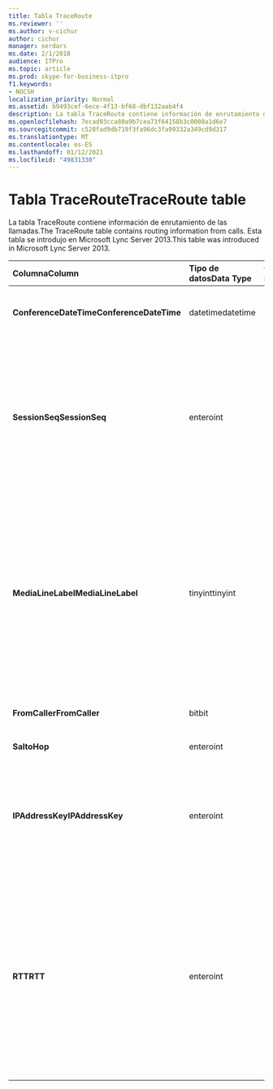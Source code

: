 ```yaml
---
title: Tabla TraceRoute
ms.reviewer: ''
ms.author: v-cichur
author: cichur
manager: serdars
ms.date: 2/1/2018
audience: ITPro
ms.topic: article
ms.prod: skype-for-business-itpro
f1.keywords:
- NOCSH
localization_priority: Normal
ms.assetid: b9493cef-6ece-4f13-bf68-dbf132aab4f4
description: La tabla TraceRoute contiene información de enrutamiento de las llamadas. Esta tabla se introdujo en Microsoft Lync Server 2013.
ms.openlocfilehash: 7ecad93cca80a9b7cea73f64158b3c0008a1d6e7
ms.sourcegitcommit: c528fad9db719f3fa96dc3fa99332a349cd9d317
ms.translationtype: MT
ms.contentlocale: es-ES
ms.lasthandoff: 01/12/2021
ms.locfileid: "49831330"
---
```

# <a name="traceroute-table"></a><span data-ttu-id="63e72-104">Tabla TraceRoute</span><span class="sxs-lookup"><span data-stu-id="63e72-104">TraceRoute table</span></span>
 
<span data-ttu-id="63e72-105">La tabla TraceRoute contiene información de enrutamiento de las llamadas.</span><span class="sxs-lookup"><span data-stu-id="63e72-105">The TraceRoute table contains routing information from calls.</span></span> <span data-ttu-id="63e72-106">Esta tabla se introdujo en Microsoft Lync Server 2013.</span><span class="sxs-lookup"><span data-stu-id="63e72-106">This table was introduced in Microsoft Lync Server 2013.</span></span>
  
|<span data-ttu-id="63e72-107">**Columna**</span><span class="sxs-lookup"><span data-stu-id="63e72-107">**Column**</span></span>|<span data-ttu-id="63e72-108">**Tipo de datos**</span><span class="sxs-lookup"><span data-stu-id="63e72-108">**Data Type**</span></span>|<span data-ttu-id="63e72-109">**Clave/índice**</span><span class="sxs-lookup"><span data-stu-id="63e72-109">**Key/Index**</span></span>|<span data-ttu-id="63e72-110">**Detalles**</span><span class="sxs-lookup"><span data-stu-id="63e72-110">**Details**</span></span>|
|:-----|:-----|:-----|:-----|
|<span data-ttu-id="63e72-111">**ConferenceDateTime**</span><span class="sxs-lookup"><span data-stu-id="63e72-111">**ConferenceDateTime**</span></span> <br/> |<span data-ttu-id="63e72-112">datetime</span><span class="sxs-lookup"><span data-stu-id="63e72-112">datetime</span></span>  <br/> |<span data-ttu-id="63e72-113">Principal, Externa</span><span class="sxs-lookup"><span data-stu-id="63e72-113">Primary, Foreign</span></span>  <br/> |<span data-ttu-id="63e72-114">Fecha y hora en que empezó la llamada.</span><span class="sxs-lookup"><span data-stu-id="63e72-114">Date and time that the call began.</span></span>  <br/> |
|<span data-ttu-id="63e72-115">**SessionSeq**</span><span class="sxs-lookup"><span data-stu-id="63e72-115">**SessionSeq**</span></span> <br/> |<span data-ttu-id="63e72-116">entero</span><span class="sxs-lookup"><span data-stu-id="63e72-116">int</span></span>  <br/> |<span data-ttu-id="63e72-117">Principal, Externa</span><span class="sxs-lookup"><span data-stu-id="63e72-117">Primary, Foreign</span></span>  <br/> |<span data-ttu-id="63e72-118">Identificador único que se usa para diferenciar varias llamadas que pueden haber empezado el mismo día a la misma hora.</span><span class="sxs-lookup"><span data-stu-id="63e72-118">Unique identifier used to distinguish between multiple calls that might have begun on the same date and at the same time.</span></span>  <br/> |
|<span data-ttu-id="63e72-119">**MediaLineLabel**</span><span class="sxs-lookup"><span data-stu-id="63e72-119">**MediaLineLabel**</span></span> <br/> |<span data-ttu-id="63e72-120">tinyint</span><span class="sxs-lookup"><span data-stu-id="63e72-120">tinyint</span></span>  <br/> |<span data-ttu-id="63e72-121">Principal, Externa</span><span class="sxs-lookup"><span data-stu-id="63e72-121">Primary, Foreign</span></span>  <br/> |<span data-ttu-id="63e72-p103">Representa el tipo de línea de vídeo usada en la llamada. Los valores permitidos son:</span><span class="sxs-lookup"><span data-stu-id="63e72-p103">Represents the type of video line used in the call. Allowed values are:</span></span>  <br/> <span data-ttu-id="63e72-124">0- Audio</span><span class="sxs-lookup"><span data-stu-id="63e72-124">0 - Audio</span></span>  <br/> <span data-ttu-id="63e72-125">1 - Vídeo</span><span class="sxs-lookup"><span data-stu-id="63e72-125">1 - Video</span></span>  <br/> <span data-ttu-id="63e72-126">2- Vídeo panorámico</span><span class="sxs-lookup"><span data-stu-id="63e72-126">2 - Panoramic video</span></span>  <br/> <span data-ttu-id="63e72-127">3- Uso compartido de aplicaciones y escritorio</span><span class="sxs-lookup"><span data-stu-id="63e72-127">3 - Application/Desktop sharing</span></span>  <br/> |
|<span data-ttu-id="63e72-128">**FromCaller**</span><span class="sxs-lookup"><span data-stu-id="63e72-128">**FromCaller**</span></span> <br/> |<span data-ttu-id="63e72-129">bit</span><span class="sxs-lookup"><span data-stu-id="63e72-129">bit</span></span>  <br/> |<span data-ttu-id="63e72-130">Principal</span><span class="sxs-lookup"><span data-stu-id="63e72-130">Primary</span></span>  <br/> |<span data-ttu-id="63e72-131">Extremo que ha realizado la llamada.</span><span class="sxs-lookup"><span data-stu-id="63e72-131">Endpoint that placed the call.</span></span>  <br/> |
|<span data-ttu-id="63e72-132">**Salto**</span><span class="sxs-lookup"><span data-stu-id="63e72-132">**Hop**</span></span> <br/> |<span data-ttu-id="63e72-133">entero</span><span class="sxs-lookup"><span data-stu-id="63e72-133">int</span></span>  <br/> ||<span data-ttu-id="63e72-134">Salto de red.</span><span class="sxs-lookup"><span data-stu-id="63e72-134">Network hop/</span></span>  <br/> |
|<span data-ttu-id="63e72-135">**IPAddressKey**</span><span class="sxs-lookup"><span data-stu-id="63e72-135">**IPAddressKey**</span></span> <br/> |<span data-ttu-id="63e72-136">entero</span><span class="sxs-lookup"><span data-stu-id="63e72-136">int</span></span>  <br/> |<span data-ttu-id="63e72-137">Externo</span><span class="sxs-lookup"><span data-stu-id="63e72-137">Foreign</span></span>  <br/> |<span data-ttu-id="63e72-138">Identificador único de la dirección IP.</span><span class="sxs-lookup"><span data-stu-id="63e72-138">Unique identifier for the IP address.</span></span> <span data-ttu-id="63e72-139">La información de la dirección IP se almacena en la [tabla IPAddress](ipaddress.md).</span><span class="sxs-lookup"><span data-stu-id="63e72-139">IP address information is stored in the [IPAddress table](ipaddress.md).</span></span>  <br/> |
|<span data-ttu-id="63e72-140">**RTT**</span><span class="sxs-lookup"><span data-stu-id="63e72-140">**RTT**</span></span> <br/> |<span data-ttu-id="63e72-141">entero</span><span class="sxs-lookup"><span data-stu-id="63e72-141">int</span></span>  <br/> ||<span data-ttu-id="63e72-p105">Tiempo de ida y vuelta. El tiempo de ida y vuelta mide el tiempo que tarda el paquete de voz en llegar a su destino y devolver una notificación que informe de que se ha recibido.</span><span class="sxs-lookup"><span data-stu-id="63e72-p105">Roundtrip time. The roundtrip time measures the amount of time it takes for a voice packet to reach its destination and then send back notification that it was received.</span></span>  <br/> |
   

